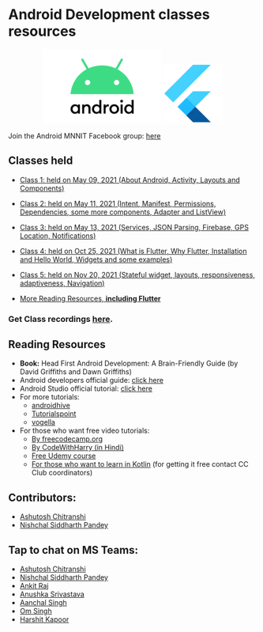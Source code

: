 # Android Development classes resources
<div align="center">
<img src="Android-Logo.png"  alt="Android logo" height="150"/>
<img src="Flutter-Logo.png"  alt="Android logo" height="120"/>
</div>

Join the Android MNNIT Facebook group: [here](https://www.facebook.com/groups/droidrush/)

## Classes held

-   [Class 1: held on May 09, 2021 (About Android, Activity, Layouts and Components)](2021_05_09_AndroidClass-1)

-   [Class 2: held on May 11, 2021 (Intent, Manifest, Permissions, Dependencies, some more components, Adapter and ListView)](2021_05_11_AndroidClass-2)

-   [Class 3: held on May 13, 2021 (Services, JSON Parsing, Firebase, GPS Location, Notifications)](2021_05_13_AndroidClass-3)

-   [Class 4: held on Oct 25, 2021 (What is Flutter, Why Flutter, Installation and Hello World, Widgets and some examples)](2021_10_25_FlutterClass-1)

-   [Class 5: held on Nov 20, 2021 (Stateful widget, layouts, responsiveness, adaptiveness, Navigation)](2021_11_20_FlutterClass-2)

-   [More Reading Resources, **including Flutter**](MoreResources.md)

### Get Class recordings [here](https://drive.google.com/drive/folders/1WHlPGy2OniDtXpmwdUgTGWnw-9SKa3X2?usp=sharing).

## Reading Resources

-   <b>Book:</b> Head First Android Development: A Brain-Friendly Guide (by David Griffiths and Dawn Griffiths)
-   Android developers official guide: [click here](https://developer.android.com/guide)
-   Android Studio official tutorial: [click here](https://developer.android.com/studio/intro)
-   For more tutorials:
    -   [androidhive](https://www.androidhive.info/)
    -   [Tutorialspoint](https://www.tutorialspoint.com/android/index.htm)
    -   [vogella](https://www.vogella.com/tutorials/android.html)
-   For those who want free video tutorials:
    -   [By freecodecamp.org](https://www.youtube.com/watch?v=fis26HvvDII)
    -   [By CodeWithHarry (in Hindi)](https://youtu.be/mXjZQX3UzOs)
    -   [Free Udemy course](https://www.udemy.com/course/learn-android-application-development-y/)
    -   [For those who want to learn in Kotlin](https://www.udemy.com/course/android-oreo-kotlin-app-masterclass/) (for getting it free contact CC Club coordinators)

## Contributors:
-   [Ashutosh Chitranshi](https://github.com/ashu12chi/)
-   [Nishchal Siddharth Pandey](https://github.com/nisiddharth/)

## Tap to chat on MS Teams:

-   [Ashutosh Chitranshi](https://teams.microsoft.com/l/chat/0/0?users=ashutosh.chitranshi@mnnit.ac.in)
-   [Nishchal Siddharth Pandey](https://teams.microsoft.com/l/chat/0/0?users=nishchal.siddharth@mnnit.ac.in)
-   [Ankit Raj](https://teams.microsoft.com/l/chat/0/0?users=ankit.r@mnnit.ac.in)
-   [Anushka Srivastava](https://teams.microsoft.com/l/chat/0/0?users=anushka.S@mnnit.ac.in)
-   [Aanchal Singh](https://teams.microsoft.com/l/chat/0/0?users=aanchal.singh@mnnit.ac.in)
-   [Om Singh](https://teams.microsoft.com/l/chat/0/0?users=om.singh@mnnit.ac.in)
-   [Harshit Kapoor](https://teams.microsoft.com/l/chat/0/0?users=harshit.kapoor@mnnit.ac.in)
